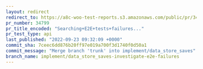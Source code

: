```yaml
---
layout: redirect
redirect_to: https://a8c-woo-test-reports.s3.amazonaws.com/public/pr/34799/api/index.html
pr_number: 34799
pr_title_encoded: "Searching+E2E+tests+failures..."
pr_test_type: api
last_published: "2022-09-23 09:32:09 +0000"
commit_sha: 7ceec6dd876b20ff97e019a700f3d1740f0d50a1
commit_message: "Merge branch 'trunk' into implement/data_store_saves"
branch_name: implement/data_store_saves-investigate-e2e-failures
---
```

